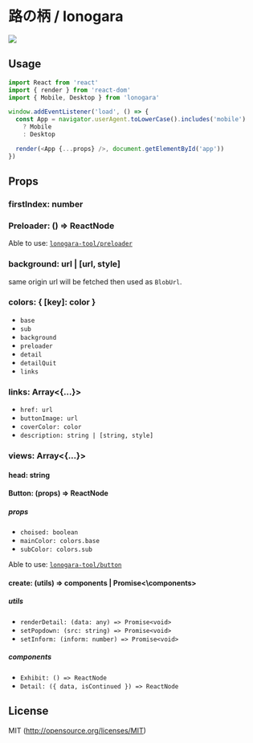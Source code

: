 # 路の柄 / lonogara

![](https://i.gyazo.com/3a74206535199e07322a9ef8745fec47.png)

<!-- [![Build Status]()]()
[![Coverage Status]()]()

## ?catchphrase?

* **Local figures gathered**

* **ローカルの形があつまった**

* **view the local.** -->

<!-- ## Installation
```shell
yarn
``` -->

## Usage

```js
import React from 'react'
import { render } from 'react-dom'
import { Mobile, Desktop } from 'lonogara'

window.addEventListener('load', () => {
  const App = navigator.userAgent.toLowerCase().includes('mobile')
    ? Mobile
    : Desktop

  render(<App {...props} />, document.getElementById('app'))
})
```

## Props

### firstIndex: number

### Preloader: () => ReactNode

Able to use: [`lonogara-tool/preloader`](https://github.com/kthjm/lonogara-tool/tree/master/preloader)

### background: url | [url, style]

same origin url will be fetched then used as `BlobUrl`.

### colors: { [key]: color }

* `base`
* `sub`
* `background`
* `preloader`
* `detail`
* `detailQuit`
* `links`

### links: Array<{...}>

* `href: url`
* `buttonImage: url`
* `coverColor: color`
* `description: string | [string, style]`

### views: Array<{...}>

#### head: string

#### Button: (props) => ReactNode

##### props

* `choised: boolean`
* `mainColor: colors.base`
* `subColor: colors.sub`

Able to use: [`lonogara-tool/button`](https://github.com/kthjm/lonogara-tool/tree/master/button)

#### create: (utils) => components | Promise<\components>

##### utils

* `renderDetail: (data: any) => Promise<void>`
* `setPopdown: (src: string) => Promise<void>`
* `setInform: (inform: number) => Promise<void>`

##### components

* `Exhibit: () => ReactNode`
* `Detail: ({ data, isContinued }) => ReactNode`

## License

MIT (http://opensource.org/licenses/MIT)
